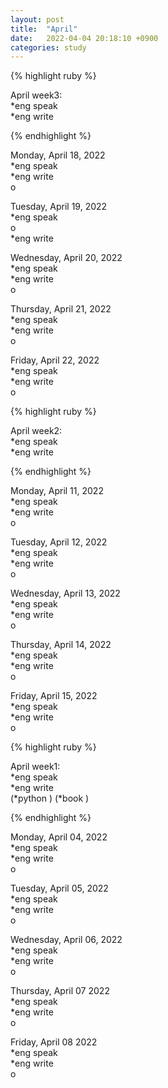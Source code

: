 ```yaml
---
layout: post
title:  "April"
date:   2022-04-04 20:18:10 +0900
categories: study
---
```


{% highlight ruby %}

April week3:  
*eng speak  
*eng write  

{% endhighlight %}

Monday, April 18, 2022  
*eng speak  
*eng write  
o  


Tuesday, April 19, 2022  
*eng speak  
o  
*eng write  


Wednesday, April 20, 2022  
*eng speak  
*eng write  
o  


Thursday, April 21, 2022  
*eng speak  
*eng write  
o  


Friday, April 22, 2022  
*eng speak  
*eng write  
o  

{% highlight ruby %}

April week2:  
*eng speak  
*eng write  

{% endhighlight %}

Monday, April 11, 2022  
*eng speak  
*eng write  
o  


Tuesday, April 12, 2022  
*eng speak  
*eng write  
o  


Wednesday, April 13, 2022  
*eng speak  
*eng write  
o  


Thursday, April 14, 2022  
*eng speak  
*eng write  
o  


Friday, April 15, 2022  
*eng speak  
*eng write  
o  


{% highlight ruby %}

April week1:  
*eng speak  
*eng write  
(*python  )
(*book  )

{% endhighlight %}

Monday, April 04, 2022  
*eng speak  
*eng write  
o  


Tuesday, April 05, 2022  
*eng speak  
*eng write  
o  


Wednesday, April 06, 2022  
*eng speak  
*eng write  
o  


Thursday, April 07 2022  
*eng speak  
*eng write  
o  


Friday, April 08 2022  
*eng speak  
*eng write  
o  
